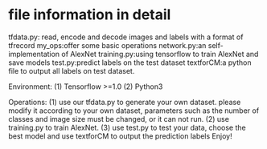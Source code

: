 # file information in detail
tfdata.py: read, encode and decode images and labels with a format of tfrecord
my_ops:offer some basic operations
network.py:an self-implementation of AlexNet
training.py:using tensorflow to train AlexNet and save models
test.py:predict labels on the test dataset
textforCM:a python file to output all labels on test dataset.

Environment:
(1) Tensorflow >=1.0
(2) Python3

Operations:
(1) use our tfdata.py to generate your own dataset. please modify it according to your own dataset, parameters such as the number of classes and image size must be changed, or it can not run. 
(2) use training.py to train AlexNet.
(3) use test.py to test your data, choose the best model and use textforCM to output the prediction labels
Enjoy!
